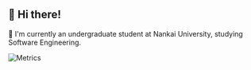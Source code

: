 ## 👋 Hi there!

🏫 I'm currently an undergraduate student at Nankai University, studying Software Engineering. 

![Metrics](https://github-readme-stats.vercel.app/api?username=KaiHaverz&show_icons=true)


